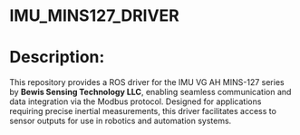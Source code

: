 # IMU_MINS127_DRIVER

# Description:
This repository provides a ROS driver for the IMU VG AH MINS-127 series by **Bewis Sensing Technology LLC**, enabling seamless communication and data integration via the Modbus protocol. Designed for applications requiring precise inertial measurements, this driver facilitates access to sensor outputs for use in robotics and automation systems.
